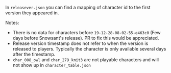 In `releasever.json` you can find a mapping of character id to the first version they appeared in.

Notes:
- There is no data for characters before `19-12-28-08-02-55-e463c0` (Few days before Snowsant's release). PR to fix this would be appreciated.
- Release version timestamp does not refer to when the version is released to players. Typically the character is only available several days after the timestamp.
- `char_008_owl` and `char_279_knit3` are not playable characters and will not show up in `character_table.json`
